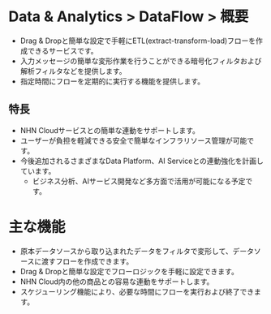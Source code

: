 # Data & Analytics > DataFlow > 概要

* Drag & Dropと簡単な設定で手軽にETL(extract-transform-load)フローを作成できるサービスです。
* 入力メッセージの簡単な変形作業を行うことができる暗号化フィルタおよび解析フィルタなどを提供します。
* 指定時間にフローを定期的に実行する機能を提供します。

## 特長

* NHN Cloudサービスとの簡単な連動をサポートします。
* ユーザーが負担を軽減できる安全で簡単なインフラリソース管理が可能です。
* 今後追加されるさまざまなData Platform、AI Serviceとの連動強化を計画しています。
    * ビジネス分析、AIサービス開発など多方面で活用が可能になる予定です。

# 主な機能

* 原本データソースから取り込まれたデータをフィルタで変形して、データソースに渡すフローを作成できます。
* Drag & Dropと簡単な設定でフローロジックを手軽に設定できます。
* NHN Cloud内の他の商品との容易な連動をサポートします。
* スケジューリング機能により、必要な時間にフローを実行および終了できます。
